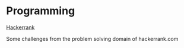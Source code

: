 # Programming
[Hackerrank](https://www.hackerrank.com/utkhagni13)

Some challenges from the problem solving domain of hackerrank.com
